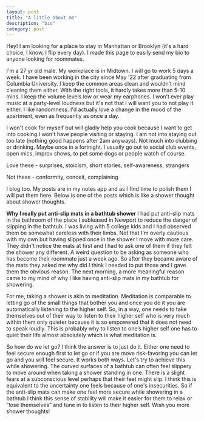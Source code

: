 ```yaml
---
layout: post
title: "A little about me"
description: "bio"
category: post
---
```


Hey! I am looking for a place to stay in Manhattan or Brooklyn (it's a hard choice, I know, I flip every day). I made this page to easily send my bio to anyone looking for roommates. 

I'm a 27 yr old male. My workplace is in Midtown. I will go to work 5 days a week. I have been working in the city since May '22 after graduating from Columbia University. I keep the common areas clean and wouldn’t mind cleaning them either. With the right tools, it hardly takes more than 5-10 mins. I keep the volume levels low or wear my earphones. I won’t ever play music at a party-level loudness but it's not that I will want you to not play it either. I like randomness. I'd actually love a change in the mood of the apartment, even as frequently as once a day.

I won't cook for myself but will gladly help you cook because I want to get into cooking.I won't have people visiting or staying. I am not into staying out too late (nothing good happens after 2am anyways). Not much into clubbing or drinking. Maybe once in a fortnight. I usually go out to social club events, open mics, improv shows, to pet some dogs or people watch of course.

Love these - surprises, stoicism, short stories, self-awareness, strangers

Not these - conformity, conceit, complaining

I blog too. My posts are in my notes app and as I find time to polish them I will put them here. Below is one of the posts which is like a shower thought about shower thoughts.

**Why I really put anti-slip mats in a bathtub shower**
I had put anti-slip mats in the bathroom of the place I subleased in Newport to reduce the danger of slipping in the bathtub. I was living with 5 college kids and I had observed them be somewhat careless with their limbs. Not that I'm overly cautious with my own but having slipped once in the shower I move with more care. They didn't notice the mats at first and I had to ask one of them if they felt the shower any different. A weird question to be asking as someone who has become their roommate just a week ago. So after they became aware of the mats they asked me why did I think I needed to put those and I gave them the obvious reason. The next morning, a more meaningful reason came to my mind of why I like having anti-slip mats in my bathtub for showering.

For me, taking a shower is akin to meditation. Meditation is comparable to letting go of the small things that bother you and once you do it you are automatically listening to the higher self. So, in a way, one needs to take themselves out of their way to listen to their higher self who is very much within them only quieter because it is so empowered that it does not need to speak loudly. This is probably why to listen to one’s higher self one has to quiet their life almost absolutely which is what meditation is.

So how do we let go? I think the answer is to just do it. Either one need to feel secure enough first to let go or if you are move risk-favoring you can let go and you will feel secure. It works both ways. Let's try to achieve this while showering. The curved surfaces of a bathtub can often feel slippery to move around when taking a shower standing in one. There is a slight fears at a subconscious level perhaps that their feet might slip. I think this is equivalent to the uncertainty one feels because of one's insecurities. So if the anti-slip mats can make one feel more secure while showering in a bathtub I think this sense of stability will make it easier for them to relax or “lose themselves” and tune in to listen to their higher self. Wish you more shower thoughts! 